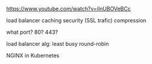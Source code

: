 https://www.youtube.com/watch?v=iInUBOVeBCc

load balancer
caching
security (SSL trafic)
compression

what port?
80?
443?

load balancer alg:
least busy
round-robin

NGINX in Kubernetes
